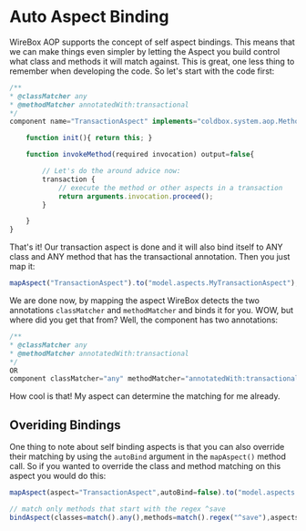 # Auto Aspect Binding

WireBox AOP supports the concept of self aspect bindings. This means that we can make things even simpler by letting the Aspect you build control what class and methods it will match against. This is great, one less thing to remember when developing the code. So let's start with the code first:

```javascript
/**
* @classMatcher any
* @methodMatcher annotatedWith:transactional
*/
component name="TransactionAspect" implements="coldbox.system.aop.MethodInterceptor"{

    function init(){ return this; }

    function invokeMethod(required invocation) output=false{

        // Let's do the around advice now:
        transaction {
            // execute the method or other aspects in a transaction
            return arguments.invocation.proceed();
        }

    }
}
```

That's it! Our transaction aspect is done and it will also bind itself to ANY class and ANY method that has the transactional annotation. Then you just map it:

```javascript
mapAspect("TransactionAspect").to("model.aspects.MyTransactionAspect");
```

We are done now, by mapping the aspect WireBox detects the two annotations `classMatcher` and `methodMatcher` and binds it for you. WOW, but where did you get that from? Well, the component has two annotations:

```javascript
/**
* @classMatcher any
* @methodMatcher annotatedWith:transactional
*/
OR
component classMatcher="any" methodMatcher="annotatedWith:transactional"{}
```

How cool is that! My aspect can determine the matching for me already.

## Overiding Bindings

One thing to note about self binding aspects is that you can also override their matching by using the `autoBind` argument in the `mapAspect()` method call. So if you wanted to override the class and method matching on this aspect you would do this:

```javascript
mapAspect(aspect="TransactionAspect",autoBind=false).to("model.aspects.MyTransactionAspect");

// match only methods that start with the regex ^save
bindAspect(classes=match().any(),methods=match().regex("^save"),aspects="TransactionAspect");
```

